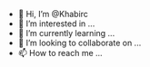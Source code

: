 - 👋 Hi, I’m @Khabirc
- 👀 I’m interested in ...
- 🌱 I’m currently learning ...
- 💞️ I’m looking to collaborate on ...
- 📫 How to reach me ...

<!---
Khabirc/Khabirc is a ✨ special ✨ repository because its `README.md` (this file) appears on your GitHub profile.
You can click the Preview link to take a look at your changes.
--->
